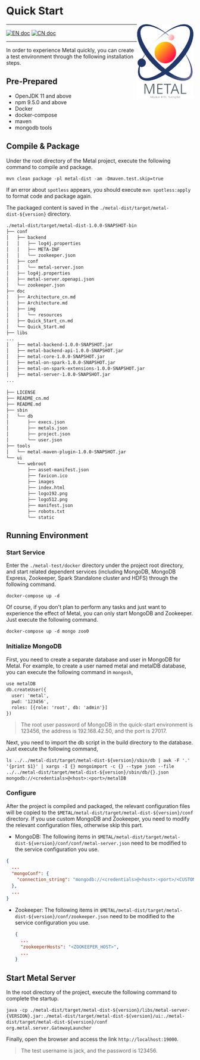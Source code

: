 # Quick Start

<img src="/metal-ui/public/images/metal_logo.svg" alt="metal logo" height="200px" align="right" />

---

[![EN doc](https://img.shields.io/badge/document-English-blue.svg)](/doc/Quick_Start.md) [![CN doc](https://img.shields.io/badge/document-Chinese-yellow.svg)](/doc/Quick_Start_cn.md)

---

In order to experience Metal quickly, you can create a test environment through the following installation steps.

## Pre-Prepared

- OpenJDK 11 and above
- npm 9.5.0 and above
- Docker
- docker-compose
- maven
- mongodb tools

## Compile & Package

Under the root directory of the Metal project, execute the following command to compile and package.

```shell
mvn clean package -pl metal-dist -am -Dmaven.test.skip=true 
```

If an error about `spotless` appears, you should execute `mvn spotless:apply` to format code and package again.

The packaged content is saved in the `./metal-dist/target/metal-dist-${version}` directory.

```shell
./metal-dist/target/metal-dist-1.0.0-SNAPSHOT-bin
├── conf
│   ├── backend
│   │   ├── log4j.properties
│   │   ├── META-INF
│   │   └── zookeeper.json
│   ├── conf
│   │   └── metal-server.json
│   ├── log4j.properties
│   ├── metal-server.openapi.json
│   └── zookeeper.json
├── doc
│   ├── Architecture_cn.md
│   ├── Architecture.md
│   ├── img
│   │   └── resources
│   ├── Quick_Start_cn.md
│   └── Quick_Start.md
├── libs
...
│   ├── metal-backend-1.0.0-SNAPSHOT.jar
│   ├── metal-backend-api-1.0.0-SNAPSHOT.jar
│   ├── metal-core-1.0.0-SNAPSHOT.jar
│   ├── metal-on-spark-1.0.0-SNAPSHOT.jar
│   ├── metal-on-spark-extensions-1.0.0-SNAPSHOT.jar
│   ├── metal-server-1.0.0-SNAPSHOT.jar
...

├── LICENSE
├── README_cn.md
├── README.md
├── sbin
│   └── db
│       ├── execs.json
│       ├── metals.json
│       ├── project.json
│       └── user.json
├── tools
│   └── metal-maven-plugin-1.0.0-SNAPSHOT.jar
└── ui
    └── webroot
        ├── asset-manifest.json
        ├── favicon.ico
        ├── images
        ├── index.html
        ├── logo192.png
        ├── logo512.png
        ├── manifest.json
        ├── robots.txt
        └── static
```

## Running Environment

### Start Service

Enter the `./metal-test/docker` directory under the project root directory, and start related dependent services (including MongoDB, MongoDB Express, Zookeeper, Spark Standalone cluster and HDFS) through the following command.

```shell
docker-compose up -d
```

Of course, if you don't plan to perform any tasks and just want to experience the effect of Metal, you can only start MongoDB and Zookeeper. Just execute the following command.

```shell
docker-compose up -d mongo zoo0
```

### Initialize MongoDB

First, you need to create a separate database and user in MongoDB for Metal. For example, to create a user named metal and metalDB database, you can execute the following command in `mongosh`,

```shell
use metalDB
db.createUser({
  user: 'metal', 
  pwd: '123456', 
  roles: [{role: 'root', db: 'admin'}]
})
```

> The root user password of MongoDB in the quick-start environment is 123456, the address is 192.168.42.50, and the port is 27017.

Next, you need to import the db script in the build directory to the database. Just execute the following command,

```shell
ls ../../metal-dist/target/metal-dist-${version}/sbin/db | awk -F '.' '{print $1}' | xargs -I {} mongoimport -c {} --type json --file ../../metal-dist/target/metal-dist-${version}/sbin/db/{}.json mongodb://<credentials>@<host>:<port>/metalDB
```

### Configure

After the project is compiled and packaged, the relevant configuration files will be copied to the `$METAL/metal-dist/target/metal-dist-${version}/conf` directory. If you use custom MongoDB and Zookeeper, you need to modify the relevant configuration files, otherwise skip this part.
- MongoDB: The following items in `$METAL/metal-dist/target/metal-dist-${version}/conf/conf/metal-server.json` need to be modified to the service configuration you use.

```json
{
  ...
  "mongoConf": {
    "connection_string": "mongodb://<credentials>@<host>:<port>/<CUSTOM_DB>"
  },
  ...
}
```

- Zookeeper: The following items in `$METAL/metal-dist/target/metal-dist-${version}/conf/zookeeper.json` need to be modified to the service configuration you use.

  ```json
  {
    ...
    "zookeeperHosts": "<ZOOKEEPER_HOST>",
    ...
  }
  ```

## Start Metal Server

In the root directory of the project, execute the following command to complete the startup.

```shell
java -cp ./metal-dist/target/metal-dist-${version}/libs/metal-server-{VERSION}.jar:./metal-dist/target/metal-dist-${version}/ui:./metal-dist/target/metal-dist-${version}/conf org.metal.server.GatewayLauncher
```

Finally, open the browser and access the link `http://localhost:19000`.

> The test username is jack, and the password is 123456.

